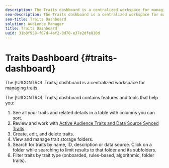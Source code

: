 ```yaml
---
description: The Traits dashboard is a centralized workspace for managing traits.
seo-description: The Traits dashboard is a centralized workspace for managing traits.
seo-title: Traits Dashboard
solution: Audience Manager
title: Traits Dashboard
uuid: 31b8f958-f67d-4af2-8d78-e37e2dfe810d
---
```


# Traits Dashboard {#traits-dashboard}

The [!UICONTROL Traits] dashboard is a centralized workspace for managing traits.

<!-- c_tb_dashboard.xml -->

The [!UICONTROL Traits] dashboard contains features and tools that help you:

1. See all your traits and related details in a table with columns you can sort.
1. Review and work with [Active Audience Traits and Data Source Synced Traits](../../features/traits/client-activity-synced-audience-traits.md).
1. Create, edit, and delete traits.
1. View and manage trait storage folders.
1. Search for traits by name, ID, description or data source. Click on a folder while searching to limit results to that folder and its subfolders.
1. Filter traits by trait type (onboarded, rules-based, algorithmic, folder traits).